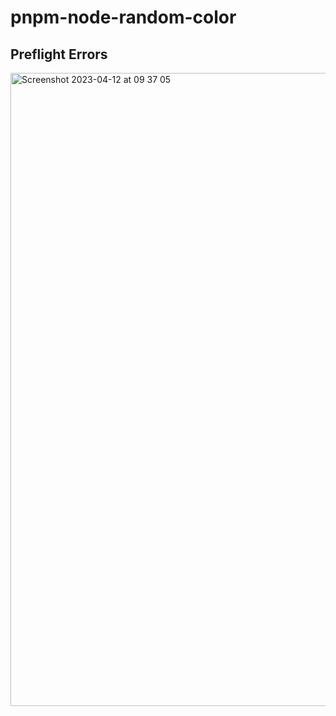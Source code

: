 # pnpm-node-random-color

## Preflight Errors 

<img width="1013" alt="Screenshot 2023-04-12 at 09 37 05" src="https://user-images.githubusercontent.com/80746311/231386469-d9cf7d3f-6baa-42b3-b1c2-c4300cb68e71.png">
